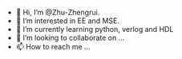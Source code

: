 - 👋 Hi, I’m @Zhu-Zhengrui.
- 👀 I’m interested in EE and MSE.
- 🌱 I’m currently learning python, verlog and HDL
- 💞️ I’m looking to collaborate on ...
- 📫 How to reach me ...

<!---
Zhu-Zhengrui/Zhu-Zhengrui is a ✨ special ✨ repository because its `README.md` (this file) appears on your GitHub profile.
You can click the Preview link to take a look at your changes.
--->
